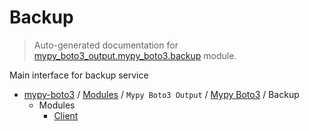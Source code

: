 # Backup

> Auto-generated documentation for [mypy_boto3_output.mypy_boto3.backup](https://github.com/vemel/mypy_boto3/blob/master/mypy_boto3_output/mypy_boto3/backup/__init__.py) module.

Main interface for backup service

- [mypy-boto3](../../../README.md#mypy_boto3) / [Modules](../../../MODULES.md#mypy-boto3-modules) / `Mypy Boto3 Output` / [Mypy Boto3](../index.md#mypy-boto3) / Backup
    - Modules
        - [Client](client.md#client)
